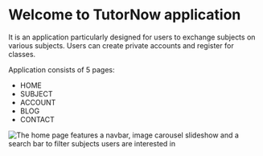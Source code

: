 # Welcome to TutorNow application

It is an application particularly designed for users to exchange subjects on various subjects. Users can create private accounts and register for classes. 

Application consists of 5 pages: 
+ HOME 
+ SUBJECT
+ ACCOUNT
+ BLOG
+ CONTACT 


![The home page features a navbar, image carousel slideshow and a search bar to filter subjects users are interested in](/image/TutorNow1.jpg)
